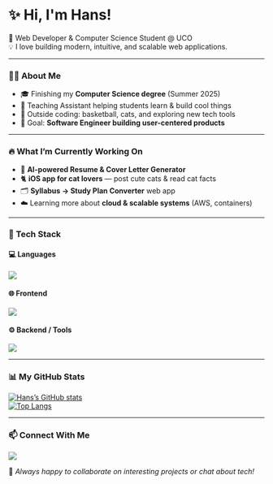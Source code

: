 # ✨ Hi, I'm Hans!  
🚀 Web Developer & Computer Science Student @ UCO  
💡 I love building modern, intuitive, and scalable web applications.

---

### 👨‍💻 About Me  
- 🎓 Finishing my **Computer Science degree** (Summer 2025)  
- 💼 Teaching Assistant helping students learn & build cool things  
- 🏀 Outside coding: basketball, cats, and exploring new tech tools  
- 🎯 Goal: **Software Engineer building user-centered products**

---

### 🔥 What I’m Currently Working On  
- 📱 **AI-powered Resume & Cover Letter Generator**  
- 🐈 **iOS app for cat lovers** — post cute cats & read cat facts  
- 🗂️ **Syllabus → Study Plan Converter** web app  
- ☁️ Learning more about **cloud & scalable systems** (AWS, containers)

---

### 🧰 Tech Stack

#### 💻 Languages
<p>
<img src="https://skillicons.dev/icons?i=js,ts,java,cpp,python,sql" />
</p>

#### 🌐 Frontend
<p>
<img src="https://skillicons.dev/icons?i=react,nextjs,tailwind,html,css" />
</p>

#### ⚙️ Backend / Tools
<p>
<img src="https://skillicons.dev/icons?i=nodejs,express,spring,postgres,dynamodb,git,github,docker,aws" />
</p>

---

### 📊 My GitHub Stats  
[![Hans’s GitHub stats](https://github-readme-stats.vercel.app/api?username=hanswys&show_icons=true&theme=tokyonight)](https://github.com/anuraghazra/github-readme-stats)  
[![Top Langs](https://github-readme-stats.vercel.app/api/top-langs/?username=hanswys&layout=compact&theme=tokyonight)](https://github.com/anuraghazra/github-readme-stats)

---

### 📫 Connect With Me  
<p>
<a href="https://www.linkedin.com/in/yong-shen-hans-wong/"><img src="https://skillicons.dev/icons?i=linkedin" /></a>
</p>

💬 *Always happy to collaborate on interesting projects or chat about tech!*
